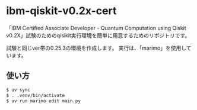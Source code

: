 # ibm-qiskit-v0.2x-cert
「IBM Certified Associate Developer - Quantum Computation using Qiskit v0.2X」試験のためのqisikit実行環境を簡単に用意するためのリポジトリです。

試験と同じver帯の0.25.3の環境を作成します。
実行は、「marimo」を使用しています。

## 使い方

```sh
$ uv sync
$ . .venv/bin/activate
$ uv run marimo edit main.py
```
